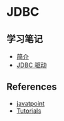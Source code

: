 # JDBC

## 学习笔记

- [简介](1_intro.md)
- [JDBC 驱动](2_driver.md)

## References

- [javatpoint](https://www.javatpoint.com/java-jdbc)
- [Tutorials](http://tutorials.jenkov.com/jdbc/overview.html)
